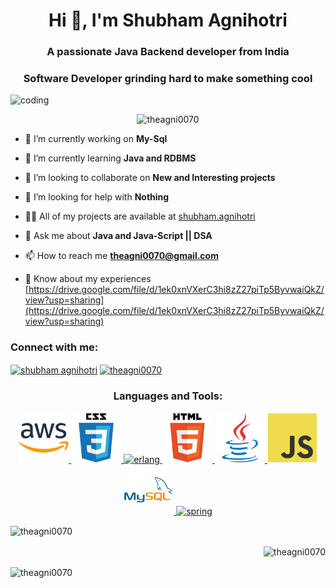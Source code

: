 <h1 align="center">Hi 👋, I'm Shubham Agnihotri</h1>
<h3 align="center">A passionate Java Backend developer from India</h3>
<h3 align="center">Software Developer grinding hard to make something cool</h3>

<img margin="auto" alt="coding" width="100%" height="400" src="https://camo.githubusercontent.com/e20822b4282c07ffd010cd05f855a6561d3b62358ca9e607e4901288dd748fcb/68747470733a2f2f63646e2e6472696262626c652e636f6d2f75736572732f323133313939332f73637265656e73686f74732f343934383733362f74686f75676874776f726b732d6769665f6472696262626c652e676966">

<p align="center"> <img src="https://komarev.com/ghpvc/?username=theagni0070&label=Profile%20views&color=0e75b6&style=flat" alt="theagni0070" /> </p>

- 🔭 I’m currently working on **My-Sql**

- 🌱 I’m currently learning **Java and RDBMS**

- 👯 I’m looking to collaborate on **New and Interesting projects**

- 🤝 I’m looking for help with **Nothing**

- 👨‍💻 All of my projects are available at [shubham.agnihotri](shubham.agnihotri)

- 💬 Ask me about **Java and Java-Script || DSA**

- 📫 How to reach me **theagni0070@gmail.com**

- 📄 Know about my experiences [https://drive.google.com/file/d/1ek0xnVXerC3hi8zZ27piTp5ByvwaiQkZ/view?usp=sharing](https://drive.google.com/file/d/1ek0xnVXerC3hi8zZ27piTp5ByvwaiQkZ/view?usp=sharing)

<h3 align="left">Connect with me:</h3>
<p align="left">
<a href="https://linkedin.com/in/shubham agnihotri" target="blank"><img align="center" src="https://raw.githubusercontent.com/rahuldkjain/github-profile-readme-generator/master/src/images/icons/Social/linked-in-alt.svg" alt="shubham agnihotri" height="30" width="40" /></a>
<a href="https://www.hackerrank.com/theagni0070" target="blank"><img align="center" src="https://raw.githubusercontent.com/rahuldkjain/github-profile-readme-generator/master/src/images/icons/Social/hackerrank.svg" alt="theagni0070" height="30" width="40" /></a>
</p>

<h3 align="center" top="200px">Languages and Tools:</h3>
<p align="center"> <a href="https://aws.amazon.com" target="_blank" rel="noreferrer"> <img  src="https://raw.githubusercontent.com/devicons/devicon/master/icons/amazonwebservices/amazonwebservices-original-wordmark.svg" alt="aws" width="80" height="80"/> </a> <a href="https://www.w3schools.com/css/" target="_blank" rel="noreferrer"> <img src="https://raw.githubusercontent.com/devicons/devicon/master/icons/css3/css3-original-wordmark.svg" alt="css3" width="80" height="80"/> </a> <a href="https://www.erlang.org/" target="_blank" rel="noreferrer"> <img src="https://www.vectorlogo.zone/logos/erlang/erlang-official.svg" alt="erlang" width="80" height="80"/> </a> <a href="https://www.w3.org/html/" target="_blank" rel="noreferrer"> <img src="https://raw.githubusercontent.com/devicons/devicon/master/icons/html5/html5-original-wordmark.svg" alt="html5" width="80" height="80"/> </a> <a href="https://www.java.com" target="_blank" rel="noreferrer"> <img src="https://raw.githubusercontent.com/devicons/devicon/master/icons/java/java-original.svg" alt="java" width="80" height="80"/> </a> <a href="https://developer.mozilla.org/en-US/docs/Web/JavaScript" target="_blank" rel="noreferrer"> <img src="https://raw.githubusercontent.com/devicons/devicon/master/icons/javascript/javascript-original.svg" alt="javascript" width="80" height="80"/> </a> <a href="https://www.mysql.com/" target="_blank" rel="noreferrer"> <img src="https://raw.githubusercontent.com/devicons/devicon/master/icons/mysql/mysql-original-wordmark.svg" alt="mysql" width="80" height="80"/> </a> <a href="https://spring.io/" target="_blank" rel="noreferrer"> <img src="https://www.vectorlogo.zone/logos/springio/springio-icon.svg" alt="spring" width="80" height="80"/> </a> </p>

<p align="left"><img align="center" src="https://github-readme-stats.vercel.app/api/top-langs?username=theagni0070&show_icons=true&locale=en&layout=compact" alt="theagni0070" /></p>

<p align="right">&nbsp;<img align="center" src="https://github-readme-stats.vercel.app/api?username=theagni0070&show_icons=true&locale=en" alt="theagni0070" /></p>

<p align="left"><img align="center" src="https://github-readme-streak-stats.herokuapp.com/?user=theagni0070&" alt="theagni0070" /></p>
